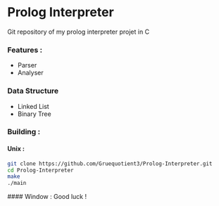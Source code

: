 # Prolog Interpreter

Git repository of my prolog interpreter projet in C

### Features :
- Parser
- Analyser

### Data Structure
- Linked List
- Binary Tree

### Building :  
#### Unix :

```zsh
git clone https://github.com/Gruequotient3/Prolog-Interpreter.git
cd Prolog-Interpreter
make
./main
```

#### Window : 
Good luck !
